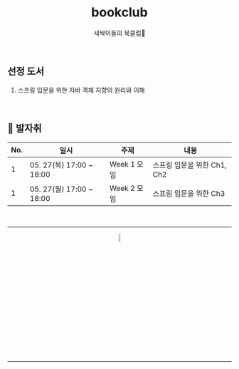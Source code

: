<div align=center>
<h1> bookclub </h1>

새싹이들의 북클럽🌱

</div>

<br />

## 선정 도서 
1. 스프링 입문을 위한 자바 객체 지향의 원리와 이해

<br />

## 🐾 발자취


| No. | 일시 | 주제 | 내용 | 
|---|-----|-----|-----|
| 1 | 05. 27(목) 17:00 ~ 18:00 | Week 1  모임 | 스프링 입문을 위한 Ch1, Ch2 |
| 1 | 05. 27(월) 17:00 ~ 18:00 | Week 2  모임 | 스프링 입문을 위한 Ch3 |

<br />
<hr />
<p align="center">
    <img width="7%" alt="_2021-05-12__1 58 58" src="https://user-images.githubusercontent.com/25525648/117926239-69859c00-b333-11eb-88d1-3c59bd5cf166.png">
</p>
<hr />
